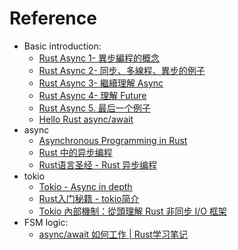 # Reference
* Basic introduction:
  - [Rust Async 1- 異步編程的概念](https://www.readfog.com/a/1666736268025892864)
  - [Rust Async 2- 同步、多線程、異步的例子](https://www.readfog.com/a/1666818509749981184)
  - [Rust Async 3- 繼續理解 Async](https://www.readfog.com/a/1667010704884994048)
  - [Rust Async 4- 理解 Future](https://www.readfog.com/a/1667010728788332544)
  - [Rust Async 5. 最后一个例子](https://mp.weixin.qq.com/s?__biz=MzIxODY5Mzc4Mg==&mid=2247485328&idx=1&sn=87e20836cdb8de10d2de8e5db0fde598&chksm=97e7ee69a090677f262035e3ab1882c9d8bf4c7259d7f5fcc56fcb3fc8b7f6069d631c71f14a&scene=178&cur_album_id=2364704891711045633#rd)
  - [Hello Rust async/await](http://liubin.org/blog/2021/03/25/hello-rust-async/)
* async
  - [Asynchronous Programming in Rust](https://rust-lang.github.io/async-book/)
  - [Rust 中的异步编程](https://huangjj27.github.io/async-book/)
  - [Rust语言圣经 - Rust 异步编程](https://course.rs/async-rust/intro.html)
* tokio
  - [Tokio - Async in depth](https://tokio.rs/tokio/tutorial/async)
  - [Rust入门秘籍 - tokio简介](https://rust-book.junmajinlong.com/ch100/00.html)
  - [Tokio 內部機制：從頭理解 Rust 非同步 I/O 框架](https://gist.github.com/weihanglo/4661db374f82fe91e931bab0f50d7a10)
* FSM logic:
  - [async/await 如何工作 | Rust学习笔记](https://segmentfault.com/a/1190000024540040)
